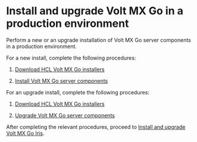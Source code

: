 # Install and upgrade Volt MX Go in a production environment

Perform a new or an upgrade installation of Volt MX Go server components in a production environment.

For a new install, complete the following procedures:

1. [Download HCL Volt MX Go installers](portaldownload.md)

2. [Install Volt MX Go server components](installfoundryindex.md)

For an upgrade install, complete the following procedures:

1. [Download HCL Volt MX Go installers](portaldownload.md)

2. [Upgrade Volt MX Go server components](versupgradeindx.md)

After completing the relevant procedures, proceed to [Install and upgrade Volt MX Go Iris](installirisindex.md).

